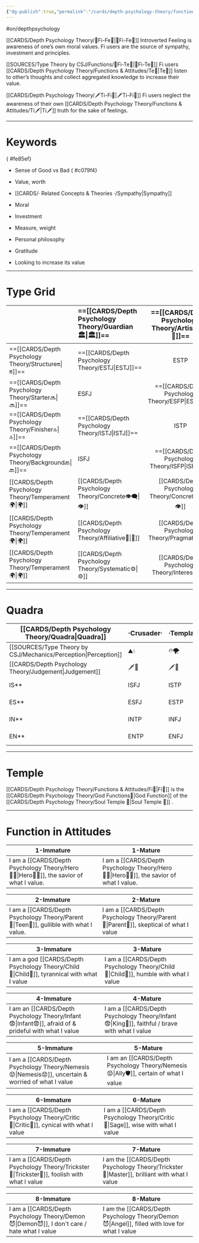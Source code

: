 ```yaml
---
{"dg-publish":true,"permalink":"/cards/depth-psychology-theory/functions-and-attitudes/fi/","created":"2022-12-27T21:20:33.776+01:00","updated":"2023-04-26T18:26:19.311+02:00"}
---
```


#on/depthpsychology 

[[CARDS/Depth Psychology Theory/🧭Fi-Fe💉\|🧭Fi-Fe💉]]
Introverted Feeling is awareness of one’s own moral values. Fi users are the source of sympathy, investment and principles. 

[[SOURCES/Type Theory by CSJ/Functions/🧭Fi-Te🏹\|🧭Fi-Te🏹]]
Fi users [[CARDS/Depth Psychology Theory/Functions & Attitudes/Te🏹\|Te🏹]] listen to other’s thoughts and collect aggregated knowledge to increase their value. 

[[CARDS/Depth Psychology Theory/🗡️Ti-Fi🧭\|🗡️Ti-Fi🧭]]
Fi users neglect the awareness of their own [[CARDS/Depth Psychology Theory/Functions & Attitudes/Ti🗡️\|Ti🗡️]] truth for the sake of feelings.   

--- 
# Keywords
{ #fe85ef}


- Sense of Good vs Bad
{ #c079f4}

- Value, worth
- [[CARDS/· Related Concepts & Theories ·/Sympathy\|Sympathy]]
- Moral
- Investment
- Measure, weight
- Personal philosophy
- Gratitude
- Looking to increase its value

---
# Type Grid 
|                          | <font size="4"> ==[[CARDS/Depth Psychology Theory/Guardian 🏛️\|🏛️]]==</font> | <font size="4"> ==[[CARDS/Depth Psychology Theory/Artisan 🧰\|🧰]]==</font> | <font size="4"> ==[[CARDS/Depth Psychology Theory/Future-Thinker 🔮\|🔮]]==</font> | <font size="4"> ==[[CARDS/Depth Psychology Theory/Idealist🦄\|🦄]]==</font> | [[CARDS/Depth Psychology Theory/Interaction Style💬\|💬]] | [[CARDS/Depth Psychology Theory/Interaction Style💬\|💬]] | [[CARDS/Depth Psychology Theory/Interaction Style💬\|💬]] |
|:------------------------ |:---------------------------------------------- |:---------------------------------------------:|:---------------------------------------------------- |:--------------------------------------------- |:--------------------------- |:--------------------------- |:--------------------------- |
| ==[[CARDS/Depth Psychology Theory/Structure🔛\|🔛]]==  | ==[[CARDS/Depth Psychology Theory/ESTJ\|ESTJ]]==                                   |              ESTP           | ==[[CARDS/Depth Psychology Theory/ENTJ\|ENTJ]]==                                         |ENFJ                               | [[CARDS/Depth Psychology Theory/Direct➡️\|➡️]]            | [[CARDS/Depth Psychology Theory/Initiating👋\|👋]]        | [[CARDS/Depth Psychology Theory/Outcome🏆\|🎯]]           |
| ==[[CARDS/Depth Psychology Theory/Starter🔜\|🔜]]==    | ESFJ                                    |                 ==[[CARDS/Depth Psychology Theory/ESFP\|ESFP]]==                  |ENTP                                        | ==[[CARDS/Depth Psychology Theory/ENFP\|ENFP]]==                                  | [[CARDS/Depth Psychology Theory/Informative↪️\|↪️]]       | [[CARDS/Depth Psychology Theory/Initiating👋\|👋]]        | [[CARDS/Depth Psychology Theory/Progression🏃\|🚧]]       |
| ==[[CARDS/Depth Psychology Theory/Finisher🔝\|🔝]]==   | ==[[CARDS/Depth Psychology Theory/ISTJ\|ISTJ]]==                                   |           ISTP           | ==[[CARDS/Depth Psychology Theory/INTJ\|INTJ]]==                                         |INFJ                              | [[CARDS/Depth Psychology Theory/Direct➡️\|➡️]]            | [[CARDS/Depth Psychology Theory/Responding🧘‍♂️\|🧘‍♂️]]  | [[CARDS/Depth Psychology Theory/Progression🏃\|🚧]]       |
| ==[[CARDS/Depth Psychology Theory/Background🔙\|🔙]]== | ISFJ                   |                 ==[[CARDS/Depth Psychology Theory/ISFP\|ISFP]]==                  | INTP                                      | ==[[CARDS/Depth Psychology Theory/INFP\|INFP]]==                                  | [[CARDS/Depth Psychology Theory/Informative↪️\|↪️]]       | [[CARDS/Depth Psychology Theory/Responding🧘‍♂️\|🧘‍♂️]]  | [[CARDS/Depth Psychology Theory/Outcome🏆\|🎯]]           |
| [[CARDS/Depth Psychology Theory/Temperament🌍\|🌍]]    | [[CARDS/Depth Psychology Theory/Concrete👁️‍🗨️\|👁️]]                          |             [[CARDS/Depth Psychology Theory/Concrete👁️‍🗨️\|👁️]]             | [[CARDS/Depth Psychology Theory/Abstract🧲\|🧲]]                                   | [[CARDS/Depth Psychology Theory/Abstract🧲\|🧲]]                            |                             |                             |                             |
| [[CARDS/Depth Psychology Theory/Temperament🌍\|🌍]]    | [[CARDS/Depth Psychology Theory/Affiliative🐜\|🐜]]                          |              [[CARDS/Depth Psychology Theory/Pragmatic🦊\|🦊]]              | [[CARDS/Depth Psychology Theory/Pragmatic🦊\|🦊]]                                  | [[CARDS/Depth Psychology Theory/Affiliative🐜\|🐜]]                         |                             |                             |                             |
| [[CARDS/Depth Psychology Theory/Temperament🌍\|🌍]]    | [[CARDS/Depth Psychology Theory/Systematic⚙️\|⚙️]]                           |              [[CARDS/Depth Psychology Theory/Interest👀\|👀]]               | [[CARDS/Depth Psychology Theory/Systematic⚙️\|⚙️]]                                 | [[CARDS/Depth Psychology Theory/Interest👀\|👀]]                            |                             |                             |                             |

--- 
# Quadra 
| <font size="4"> [[CARDS/Depth Psychology Theory/Quadra\|Quadra]]</font>| <font size="4"> ·Crusader·</font> | <font size="4"> ·Templar·</font> | <font size="4"> ==·[[CARDS/Depth Psychology Theory/Wayfarer\|Wayfarer]]·==</font> | <font size="4"> ==·[[CARDS/Depth Psychology Theory/Philosopher\|Philosopher]]·==</font> |
| -------------- | ------------------------- | ------------------------ | ------------------------ | ------------------------- |
| [[SOURCES/Type Theory by CSJ/Mechanics/Perception\|Perception]] | ⛰️💧  | 🔥🌪️ | 🔥🌪️ | ⛰️💧 |
| [[CARDS/Depth Psychology Theory/Judgement\|Judgement]]  | 🗡️💉  | 🗡️💉 | [[SOURCES/Type Theory by CSJ/Functions/🧭Fi-Te🏹\|🧭Fi-Te🏹]] |[[SOURCES/Type Theory by CSJ/Functions/🧭Fi-Te🏹\|🧭Fi-Te🏹]]   |
| IS**             | ISFJ             | ISTP            | ==[[CARDS/Depth Psychology Theory/ISFP\|ISFP]]==              | ==[[CARDS/Depth Psychology Theory/ISTJ\|ISTJ]]==                  |
| ES**             |ESFJ                | ESTP              | ==[[CARDS/Depth Psychology Theory/ESFP\|ESFP]]==               | ==[[CARDS/Depth Psychology Theory/ESTJ\|ESTJ]]==                  |
| IN**             | INTP              | INFJ               | ==[[CARDS/Depth Psychology Theory/INTJ\|INTJ]]==             | ==[[CARDS/Depth Psychology Theory/INFP\|INFP]]==                  |
| EN**             | ENTP                | ENFJ              | ==[[CARDS/Depth Psychology Theory/ENTJ\|ENTJ]]==              | ==[[CARDS/Depth Psychology Theory/ENFP\|ENFP]]==                  |

---
# Temple 
[[CARDS/Depth Psychology Theory/Functions & Attitudes/Fi🧭\|Fi🧭]] is the [[CARDS/Depth Psychology Theory/God Functions🙏\|God Function]] of the [[CARDS/Depth Psychology Theory/Soul Temple 👥\|Soul Temple 👥]] . 

---
# Function in Attitudes
| 1-Immature                                        | 1-Mature                                          |
| ------------------------------------------------- | ------------------------------------------------- |
| I am a [[CARDS/Depth Psychology Theory/Hero🦸‍♂️\|Hero🦸‍♂️]], the savior of what I value. | I am a [[CARDS/Depth Psychology Theory/Hero🦸‍♂️\|Hero🦸‍♂️]], the savior of what I value. |

| 2-Immature                                               | 2-Mature                                       |
| -------------------------------------------------------- | ---------------------------------------------- |
| I am a [[CARDS/Depth Psychology Theory/Parent🤨\|Teen👦]], gullible with what I value. | I am a [[CARDS/Depth Psychology Theory/Parent🤨\|Parent🤨]], skeptical of what I value |

| 3-Immature                                           | 3-Mature                                     |
| ---------------------------------------------------- | -------------------------------------------- |
| I am a god [[CARDS/Depth Psychology Theory/Child👼\|Child👼]], tyrannical with what I value | I am a [[CARDS/Depth Psychology Theory/Child👼\|Child👼]], humble with what I value |

| 4-Immature                                                   | 4-Mature                                                        |
| ------------------------------------------------------------ | --------------------------------------------------------------- |
| I am an [[CARDS/Depth Psychology Theory/Infant😨\|Infant😨]], afraid of & prideful with what I value | I am a [[CARDS/Depth Psychology Theory/Infant😨\|King👑]], faithful / brave with what I value |

| 5-Immature                                                | 5-Mature                                                |
| --------------------------------------------------------- | ------------------------------------------------------- |
| I am a [[CARDS/Depth Psychology Theory/Nemesis😟\|Nemesis😟]], uncertain & worried of what I value | I am an [[CARDS/Depth Psychology Theory/Nemesis😟\|Ally🛡️]], certain of what I value |

| 6-Immature                                     | 6-Mature                                          |
| ---------------------------------------------- | ------------------------------------------------- |
| I am a [[CARDS/Depth Psychology Theory/Critic🤔\|Critic🤔]], cynical with what I value | I am a [[CARDS/Depth Psychology Theory/Critic🤔\|Sage]], wise with what I value |

| 7-Immature                                        | 7-Mature                                                      |
| ------------------------------------------------- | ------------------------------------------------------------- |
| I am a [[CARDS/Depth Psychology Theory/Trickster🤡\|Trickster🤡]], foolish with what I value | I am the [[CARDS/Depth Psychology Theory/Trickster🤡\|Master]], brilliant with what I value |

| 8-Immature                                           | 8-Mature                                                       |
| ---------------------------------------------------- | -------------------------------------------------------------- |
| I am a [[CARDS/Depth Psychology Theory/Demon😈\|Demon😈]], I don't care / hate what I value | I am the [[CARDS/Depth Psychology Theory/Demon😈\|Angel]], filled with love for what I value |
